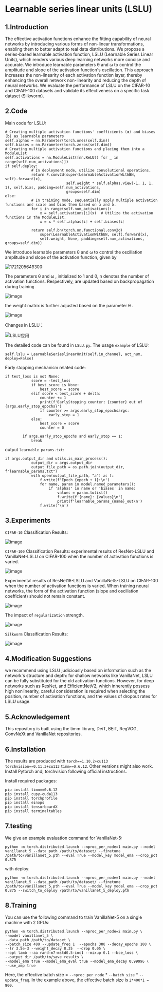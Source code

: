 # Learnable series linear units (LSLU)
## 1.Introduction
The effective activation functions enhance the fitting capability of neural networks by introducing various forms of non-linear transformations, enabling them to better adapt to real data distributions. We propose a series-based learnable activation function, LSLU (Learnable Series Linear Units), which renders various deep learning networks more concise and accurate. We introduce learnable parameters θ and ω to control the amplitude and slope of the activation function's oscillation. This approach increases the non-linearity of each activation function layer, thereby enhancing the overall network non-linearity and reducing the depth of neural networks. We evaluate the performance of LSLU on the CIFAR-10 and CIFAR-100 datasets and validate its effectiveness on a specific task dataset (Silkworm).
## 2.Code
Main code for LSLU:
```
# Creating multiple activation functions' coefficients (α) and biases (b) as learnable parameters
self.alphas = nn.Parameter(torch.ones(self.dim))
self.biases = nn.Parameter(torch.zeros(self.dim))       
# Creating multiple activation functions and placing them into a ModuleList
self.activations = nn.ModuleList([nn.ReLU() for _ in range(self.num_activations)])
if self.deploy:
            # In deployment mode, utilize convolutional operations.
            return F.conv2d(super(LearnableActivationWithBN, self).forward(x),
                            self.weight * self.alphas.view(-1, 1, 1, 1), self.bias, padding=self.num_activations,
                            groups=self.dim)
else:
            # In training mode, sequentially apply multiple activation functions and scale and bias them based on α and b.
            for i in range(self.num_activations):
                x = self.activations[i](x)  # Utilize the activation functions in the ModuleList.
                x = x * self.alphas[i] + self.biases[i]

            return self.bn(torch.nn.functional.conv2d(
                super(LearnableActivationWithBN, self).forward(x),
                self.weight, None, padding=self.num_activations, groups=self.dim))        
```
We introduce learnable parameters  θ and  ω to control the oscillation amplitude and slope of the activation function, given by

![1721205649300](https://github.com/user-attachments/assets/bebcb6b9-4b66-4c5f-b822-01f886d0ce1c)

The parameters θ  and ω , initialized to 1 and 0, n denotes the number of activation functions. Respectively, are updated based on backpropagation during training.

![image](https://github.com/vontran2021/Learnable-series-linear-units-LSLU/assets/97432746/7d9ba6f4-6655-46b5-9a9d-810e0c2a1c65)

the weight matrix is further adjusted based on the parameter θ .

![image](https://github.com/user-attachments/assets/a4a06d92-e8b3-4d18-969b-4d2c240727d9)

Changes in LSLU：

![LSLU应用](https://github.com/user-attachments/assets/c39389d1-e3ab-429a-9055-ed8510ffa8ef)


The detailed code can be found in `LSLU.py`.
The usage `example` of LSLU:
```
self.lslu = LearnableSerieslinearUnit(self.in_channel, act_num, deploy=False)
```
Early stopping mechanism related code:

```
if test_loss is not None:
            score = -test_loss
            if best_score is None:
                best_score = score
            elif score < best_score + delta:
                counter += 1
                print(f'EarlyStopping counter: {counter} out of {args.early_stop_epochs}')
                if counter >= args.early_stop_epochsargs:
                    early_stop = 1
            else:
                best_score = score
                counter = 0

        if args.early_stop_epochs and early_stop == 1:
            break
```

output `learnable_params.txt`:

```
if args.output_dir and utils.is_main_process():
            output_dir = args.output_dir
            output_file_path = os.path.join(output_dir, f"learnable_params.txt")  
            with open(output_file_path, "a") as f:
                f.write(f'Epoch {epoch + 1}:\n')
                for name, param in model.named_parameters():
                    if 'alphas' in name or 'biases' in name:
                        values = param.tolist()
                        f.write(f'{name}: {values}\n')
                        print(f'learnable_params_{name}_out\n')
                f.write('\n')
```

## 3.Experiments
`CIFAR-10` Classification Results:

![image](https://github.com/vontran2021/Learnable-series-linear-units-LSLU/assets/97432746/5d036d3a-3ed3-4b5b-8b9d-b12d4f2871e4)


`CIFAR-100` Classification Results: experimental results of ResNet-LSLU and VanillaNet-LSLU on CIFAR-100 when the number of activation functions is varied.

![image](https://github.com/vontran2021/Learnable-series-linear-units-LSLU/assets/97432746/a16afc18-c42b-4823-bf8b-fbe5ef83f18c)

Experimental results of ResNet18-LSLU and VanillaNet5-LSLU on CIFAR-100 when the number of activation functions is varied. When training neural networks, the form of the activation function (slope and oscillation coefficient) should not remain constant.

![image](https://github.com/vontran2021/Learnable-series-linear-units-LSLU/assets/97432746/8c6d5cb5-cade-4d12-8f26-4f68ca828ca3)

The impact of `regularization` strength.

![image](https://github.com/vontran2021/Learnable-series-linear-units-LSLU/assets/97432746/2931310f-24aa-4bee-a019-672a14816a41)


`Silkworm` Classification Results:

![image](https://github.com/user-attachments/assets/5eb59e40-fd04-4ffc-9ace-3eb20f208f93)




## 4.Modification Suggestions
we recommend using LSLU judiciously based on information such as the network's structure and depth: for shallow networks like VanillaNet, LSLU can be fully substituted for the old activation functions. However, for deep networks such as ResNet, and EfficientNetV2, which inherently possess high nonlinearity, careful consideration is required when selecting the position, number of activation functions, and the values of dropout rates for LSLU usage.

## 5.Acknowledgement
This repository is built using the timm library, DeiT, BEiT, RegVGG, ConvNeXt and VanillaNet repositories.

## 6.Installation
The results are produced with `torch==1.10.2+cu113` `torchvision==0.11.3+cu113` `timm==0.6.12`. Other versions might also work.
Install Pytorch and, torchvision following official instructions.

Install required packages:
```
pip install timm==0.6.12
pip install cupy-cuda113
pip install torchprofile
pip install einops
pip install tensorboardX
pip install terminaltables
```

## 7.testing
We give an example evaluation command for VanillaNet-5:
```
python -m torch.distributed.launch --nproc_per_node=1 main.py --model vanillanet_5 --data_path /path/to/dataset/ --finetune /path/to/vanillanet_5.pth --eval True --model_key model_ema --crop_pct 0.875
```
with deploy:
```
python -m torch.distributed.launch --nproc_per_node=1 main.py --model vanillanet_5 --data_path /path/to/dataset/ --finetune /path/to/vanillanet_5.pth --eval True --model_key model_ema --crop_pct 0.875 --switch_to_deploy /path/to/vanillanet_5_deploy.pth
```

## 8.Training
You can use the following command to train VanillaNet-5 on a single machine with 2 GPUs:
```
python -m torch.distributed.launch --nproc_per_node=2 main.py \
--model vanillanet_5 \
--data_path /path/to/dataset \
--batch_size 400 --update_freq 1  --epochs 300 --decay_epochs 100 \ 
--lr 3.5e-3 --weight_decay 0.35  --drop 0.05 \
--opt lamb --aa rand-m7-mstd0.5-inc1 --mixup 0.1 --bce_loss \
--output_dir /path/to/save_results \
--model_ema true --model_ema_eval true --model_ema_decay 0.99996 \
--use_amp true
```
Here, the effective batch size = `--nproc_per_node` * `--batch_size` * `--update_freq`. In the example above, the effective batch size is `2*400*1 = 800`.




